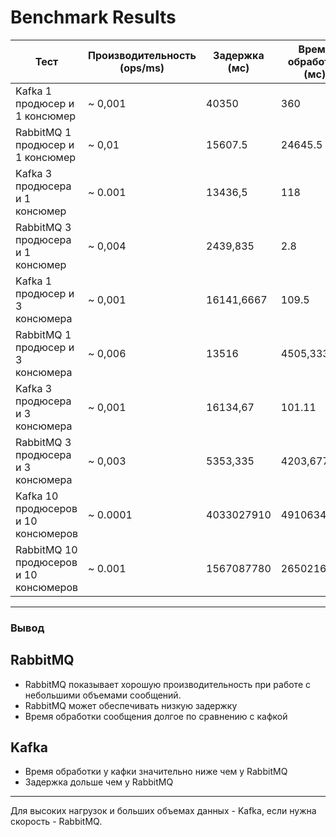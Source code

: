 # Benchmark Results


| **Тест**                               | **Производительность (ops/ms)** | **Задержка (мс)**   | **Время обработки (мс)**  |
|----------------------------------------|---------------------------------|---------------------|---------------------------|
| Kafka 1 продюсер и 1 консюмер          | ~ 0,001                         | 40350               | 360                       |
| RabbitMQ 1 продюсер и 1 консюмер       | ~ 0,01                          | 15607.5             | 24645.5                   |
| Kafka 3 продюсера и 1 консюмер         | ~ 0.001                         | 13436,5             | 118                       |
| RabbitMQ 3 продюсера и 1 консюмер      | ~ 0,004                         | 2439,835            | 2.8                       |
| Kafka 1 продюсер и 3 консюмера         | ~ 0,001                         | 16141,6667          | 109.5                     |
| RabbitMQ 1 продюсер и 3 консюмера      | ~ 0,006                         | 13516               | 4505,333333               |
| Kafka 3 продюсера и 3 консюмера        | ~ 0,001                         | 16134,67            | 101.11                    |
| RabbitMQ 3 продюсера и 3 консюмера     | ~ 0,003                         | 5353,335            | 4203,67777                |
| Kafka 10 продюсеров и 10 консюмеров    | ~ 0.0001                        | 4033027910          | 49106340.82               |
| RabbitMQ 10 продюсеров и 10 консюмеров | ~ 0.001                         | 1567087780          | 2650216980                |

---

### Вывод

## RabbitMQ
- RabbitMQ показывает хорошую производительность при работе с небольшими объемами сообщений. 
- RabbitMQ может обеспечивать низкую задержку
- Время обработки сообщения долгое по сравнению с кафкой
## Kafka
- Время обработки у кафки значительно ниже чем у RabbitMQ
- Задержка дольше чем у RabbitMQ

---
Для высоких нагрузок и больших объемах данных - Kafka, если нужна скорость - RabbitMQ.
    